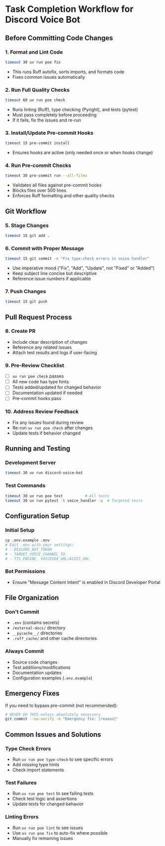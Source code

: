 # Task Completion Workflow for Discord Voice Bot

## Before Committing Code Changes

### 1. Format and Lint Code
```bash
timeout 30 uv run poe fix
```
- This runs Ruff autofix, sorts imports, and formats code
- Fixes common issues automatically

### 2. Run Full Quality Checks
```bash
timeout 60 uv run poe check
```
- Runs linting (Ruff), type checking (Pyright), and tests (pytest)
- Must pass completely before proceeding
- If it fails, fix the issues and re-run

### 3. Install/Update Pre-commit Hooks
```bash
timeout 15 pre-commit install
```
- Ensures hooks are active (only needed once or when hooks change)

### 4. Run Pre-commit Checks
```bash
timeout 30 pre-commit run --all-files
```
- Validates all files against pre-commit hooks
- Blocks files over 500 lines
- Enforces Ruff formatting and other quality checks

## Git Workflow

### 5. Stage Changes
```bash
timeout 15 git add .
```

### 6. Commit with Proper Message
```bash
timeout 15 git commit -m "Fix type-check errors in voice handler"
```
- Use imperative mood ("Fix", "Add", "Update", not "Fixed" or "Added")
- Keep subject line concise but descriptive
- Reference issue numbers if applicable

### 7. Push Changes
```bash
timeout 15 git push
```

## Pull Request Process

### 8. Create PR
- Include clear description of changes
- Reference any related issues
- Attach test results and logs if user-facing

### 9. Pre-Review Checklist
- [ ] `uv run poe check` passes
- [ ] All new code has type hints
- [ ] Tests added/updated for changed behavior
- [ ] Documentation updated if needed
- [ ] Pre-commit hooks pass

### 10. Address Review Feedback
- Fix any issues found during review
- Re-run `uv run poe check` after changes
- Update tests if behavior changed

## Running and Testing

### Development Server
```bash
timeout 30 uv run discord-voice-bot
```

### Test Commands
```bash
timeout 30 uv run poe test          # All tests
timeout 30 uv run pytest -k voice_handler -q  # Targeted tests
```

## Configuration Setup

### Initial Setup
```bash
cp .env.example .env
# Edit .env with your settings:
# - DISCORD_BOT_TOKEN
# - TARGET_VOICE_CHANNEL_ID
# - TTS_ENGINE, VOICEVOX_URL/AIVIS_URL
```

### Bot Permissions
- Ensure "Message Content Intent" is enabled in Discord Developer Portal

## File Organization

### Don't Commit
- `.env` (contains secrets)
- `/external-docs/` directory
- `__pycache__/` directories
- `.ruff_cache/` and other cache directories

### Always Commit
- Source code changes
- Test additions/modifications
- Documentation updates
- Configuration examples (`.env.example`)

## Emergency Fixes

If you need to bypass pre-commit (not recommended):
```bash
# NEVER DO THIS unless absolutely necessary
git commit --no-verify -m "Emergency fix: [reason]"
```

## Common Issues and Solutions

### Type Check Errors
- Run `uv run poe type-check` to see specific errors
- Add missing type hints
- Check import statements

### Test Failures
- Run `uv run poe test` to see failing tests
- Check test logic and assertions
- Update tests for changed behavior

### Linting Errors
- Run `uv run poe lint` to see issues
- Use `uv run poe fix` to auto-fix where possible
- Manually fix remaining issues